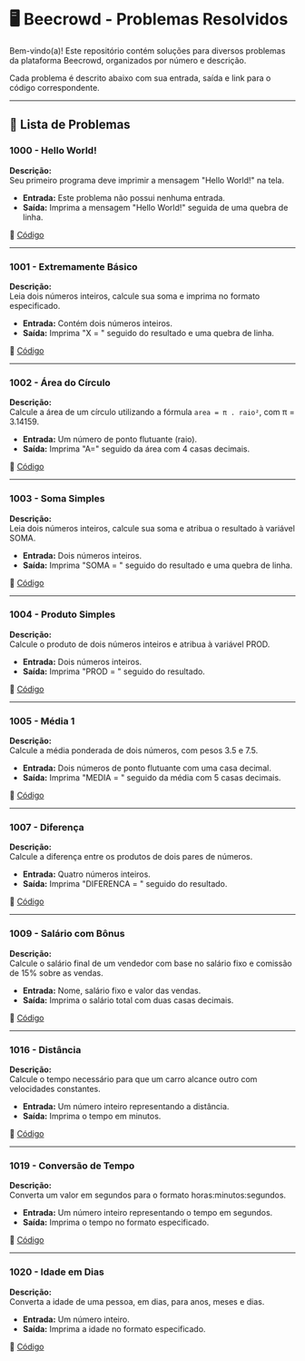 # 🖥️ Beecrowd - Problemas Resolvidos  

Bem-vindo(a)! Este repositório contém soluções para diversos problemas da plataforma Beecrowd, organizados por número e descrição.  

Cada problema é descrito abaixo com sua entrada, saída e link para o código correspondente.  

---

## 📄 Lista de Problemas  

### 1000 - Hello World!  
**Descrição:**  
Seu primeiro programa deve imprimir a mensagem "Hello World!" na tela.  

- **Entrada:** Este problema não possui nenhuma entrada.  
- **Saída:** Imprima a mensagem "Hello World!" seguida de uma quebra de linha.

🔗 [Código](https://github.com/Miguel-Russo/Faculdade/blob/main/1%C2%B0%20Semestre%20-%202024_1/Algoritmos%20e%20Estruturas%20de%20Dados%20I/Algoritmos%20Sequenciais/1000%20-%20Hello%20World!.c)

---

### 1001 - Extremamente Básico  
**Descrição:**  
Leia dois números inteiros, calcule sua soma e imprima no formato especificado.  

- **Entrada:** Contém dois números inteiros.  
- **Saída:** Imprima "X = " seguido do resultado e uma quebra de linha.  

🔗 [Código](https://github.com/Miguel-Russo/Faculdade/blob/main/1%C2%B0%20Semestre%20-%202024_1/Algoritmos%20e%20Estruturas%20de%20Dados%20I/Algoritmos%20Sequenciais/1001%20-%20Extremamente%20B%C3%A1sico.c)  

---

### 1002 - Área do Círculo  
**Descrição:**  
Calcule a área de um círculo utilizando a fórmula `area = π . raio²`, com π = 3.14159.  

- **Entrada:** Um número de ponto flutuante (raio).  
- **Saída:** Imprima "A=" seguido da área com 4 casas decimais.  

🔗 [Código](https://github.com/Miguel-Russo/Faculdade/blob/main/1%C2%B0%20Semestre%20-%202024_1/Algoritmos%20e%20Estruturas%20de%20Dados%20I/Algoritmos%20Sequenciais/1002%20-%20%C3%81rea%20do%20C%C3%ADrculo.c)

---

### 1003 - Soma Simples  
**Descrição:**  
Leia dois números inteiros, calcule sua soma e atribua o resultado à variável SOMA.  

- **Entrada:** Dois números inteiros.  
- **Saída:** Imprima "SOMA = " seguido do resultado e uma quebra de linha.  

🔗 [Código](https://github.com/Miguel-Russo/Faculdade/blob/main/1%C2%B0%20Semestre%20-%202024_1/Algoritmos%20e%20Estruturas%20de%20Dados%20I/Algoritmos%20Sequenciais/1003%20-%20Soma%20Simples.c) 

---

### 1004 - Produto Simples  
**Descrição:**  
Calcule o produto de dois números inteiros e atribua à variável PROD.  

- **Entrada:** Dois números inteiros.  
- **Saída:** Imprima "PROD = " seguido do resultado.  

🔗 [Código](https://github.com/Miguel-Russo/Faculdade/blob/main/1%C2%B0%20Semestre%20-%202024_1/Algoritmos%20e%20Estruturas%20de%20Dados%20I/Algoritmos%20Sequenciais/1004%20-%20Produto%20Simples.c)  

---

### 1005 - Média 1  
**Descrição:**  
Calcule a média ponderada de dois números, com pesos 3.5 e 7.5.  

- **Entrada:** Dois números de ponto flutuante com uma casa decimal.  
- **Saída:** Imprima "MEDIA = " seguido da média com 5 casas decimais.  

🔗 [Código](https://github.com/Miguel-Russo/Faculdade/blob/main/1%C2%B0%20Semestre%20-%202024_1/Algoritmos%20e%20Estruturas%20de%20Dados%20I/Algoritmos%20Sequenciais/1005%20-%20M%C3%A9dia%201.c)

---

### 1007 - Diferença  
**Descrição:**  
Calcule a diferença entre os produtos de dois pares de números.  

- **Entrada:** Quatro números inteiros.  
- **Saída:** Imprima "DIFERENCA = " seguido do resultado.  

🔗 [Código](https://github.com/Miguel-Russo/Faculdade/blob/main/1%C2%B0%20Semestre%20-%202024_1/Algoritmos%20e%20Estruturas%20de%20Dados%20I/Algoritmos%20Sequenciais/1007%20-%20Diferen%C3%A7a.c)  

---

### 1009 - Salário com Bônus  
**Descrição:**  
Calcule o salário final de um vendedor com base no salário fixo e comissão de 15% sobre as vendas.  

- **Entrada:** Nome, salário fixo e valor das vendas.  
- **Saída:** Imprima o salário total com duas casas decimais.  

🔗 [Código](https://github.com/Miguel-Russo/Faculdade/blob/main/1%C2%B0%20Semestre%20-%202024_1/Algoritmos%20e%20Estruturas%20de%20Dados%20I/Algoritmos%20Sequenciais/1009%20-%20Sal%C3%A1rio%20com%20B%C3%B4nus.c) 

---

### 1016 - Distância  
**Descrição:**  
Calcule o tempo necessário para que um carro alcance outro com velocidades constantes.  

- **Entrada:** Um número inteiro representando a distância.  
- **Saída:** Imprima o tempo em minutos.  

🔗 [Código](https://github.com/Miguel-Russo/Faculdade/blob/main/1%C2%B0%20Semestre%20-%202024_1/Algoritmos%20e%20Estruturas%20de%20Dados%20I/Algoritmos%20Sequenciais/1016%20-%20Dist%C3%A2ncia.c)

---

### 1019 - Conversão de Tempo  
**Descrição:**  
Converta um valor em segundos para o formato horas:minutos:segundos.  

- **Entrada:** Um número inteiro representando o tempo em segundos.  
- **Saída:** Imprima o tempo no formato especificado.  

🔗 [Código](https://github.com/Miguel-Russo/Faculdade/blob/main/1%C2%B0%20Semestre%20-%202024_1/Algoritmos%20e%20Estruturas%20de%20Dados%20I/Algoritmos%20Sequenciais/1019%20-%20Convers%C3%A3o%20de%20Tempo.c)

---

### 1020 - Idade em Dias  
**Descrição:**  
Converta a idade de uma pessoa, em dias, para anos, meses e dias.  

- **Entrada:** Um número inteiro.  
- **Saída:** Imprima a idade no formato especificado.  

🔗 [Código](https://github.com/Miguel-Russo/Faculdade/blob/main/1%C2%B0%20Semestre%20-%202024_1/Algoritmos%20e%20Estruturas%20de%20Dados%20I/Algoritmos%20Sequenciais/1020%20-%20Idade%20em%20Dias.c)
